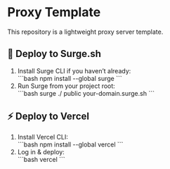 # Proxy Template

This repository is a lightweight proxy server template.

## 🚀 Deploy to Surge.sh
1. Install Surge CLI if you haven’t already:  
   \`\`\`bash
   npm install --global surge
   \`\`\`
2. Run Surge from your project root:  
   \`\`\`bash
   surge ./ public your-domain.surge.sh
   \`\`\`

## ⚡ Deploy to Vercel
1. Install Vercel CLI:  
   \`\`\`bash
   npm install --global vercel
   \`\`\`
2. Log in & deploy:  
   \`\`\`bash
   vercel
   \`\`\`
